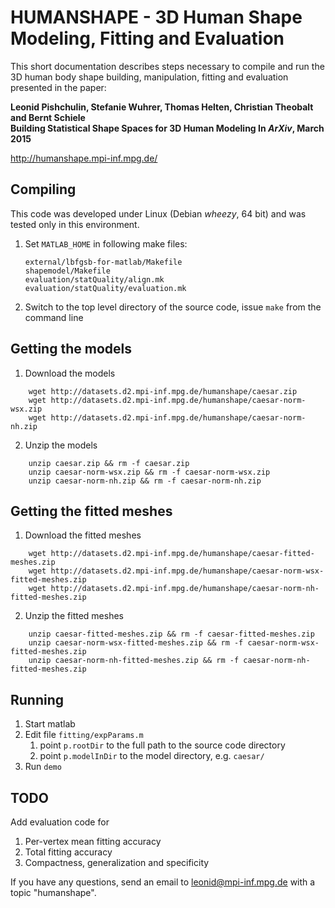 HUMANSHAPE - 3D Human Shape Modeling, Fitting and Evaluation
=====

This short documentation describes steps necessary to compile and run the 3D human body shape building, manipulation, fitting and evaluation presented in the paper:

**Leonid Pishchulin, Stefanie Wuhrer, Thomas Helten, Christian Theobalt and Bernt Schiele  
Building Statistical Shape Spaces for 3D Human Modeling
In _ArXiv_, March 2015**

http://humanshape.mpi-inf.mpg.de/

Compiling
---

This code was developed under Linux (Debian _wheezy_, 64 bit) and was tested only in this environment.  

1. Set `MATLAB_HOME` in following make files:

    ```
    external/lbfgsb-for-matlab/Makefile
    shapemodel/Makefile
    evaluation/statQuality/align.mk
    evaluation/statQuality/evaluation.mk
    ```
2. Switch to the top level directory of the source code, issue `make` from the command line

Getting the models
---

1. Download the models
```
    wget http://datasets.d2.mpi-inf.mpg.de/humanshape/caesar.zip
    wget http://datasets.d2.mpi-inf.mpg.de/humanshape/caesar-norm-wsx.zip
    wget http://datasets.d2.mpi-inf.mpg.de/humanshape/caesar-norm-nh.zip
```

2. Unzip the models
```
    unzip caesar.zip && rm -f caesar.zip
    unzip caesar-norm-wsx.zip && rm -f caesar-norm-wsx.zip
    unzip caesar-norm-nh.zip && rm -f caesar-norm-nh.zip
```

Getting the fitted meshes
---

1. Download the fitted meshes
```
    wget http://datasets.d2.mpi-inf.mpg.de/humanshape/caesar-fitted-meshes.zip
    wget http://datasets.d2.mpi-inf.mpg.de/humanshape/caesar-norm-wsx-fitted-meshes.zip
    wget http://datasets.d2.mpi-inf.mpg.de/humanshape/caesar-norm-nh-fitted-meshes.zip
```

2. Unzip the fitted meshes
```
    unzip caesar-fitted-meshes.zip && rm -f caesar-fitted-meshes.zip
    unzip caesar-norm-wsx-fitted-meshes.zip && rm -f caesar-norm-wsx-fitted-meshes.zip
    unzip caesar-norm-nh-fitted-meshes.zip && rm -f caesar-norm-nh-fitted-meshes.zip
```

Running
---
1. Start matlab
2. Edit file `fitting/expParams.m`
   	1) point `p.rootDir` to the full path to the source code directory
   	2) point `p.modelInDir` to the model directory, e.g. `caesar/`
3. Run `demo`

TODO
---
Add evaluation code for 

1. Per-vertex mean fitting accuracy
1. Total fitting accuracy
1. Compactness, generalization and specificity

If you have any questions, send an email to leonid@mpi-inf.mpg.de with a topic "humanshape".
